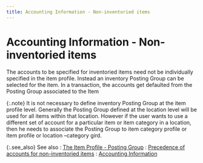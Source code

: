 ```yaml
---
title: Accounting Information - Non-inventoried items
---
```


# Accounting Information - Non-inventoried items


The accounts to be specified for inventoried items need not be individually  specified in the item profile. Instead an inventory Posting Group can  be selected for the item. In a transaction, the accounts get defaulted  from the Posting Group associated to the Item


{:.note}
It is not necessary to define inventory Posting  Group at the item profile level. Generally the Posting Group defined at  the location level will be used for all items within that location. However  if the user wants to use a different set of account for a particular item  or item category in a location, then he needs to associate the Posting  Group to item category profile or item profile or location –category gird.


{:.see_also}
See also
: [The  Item Profile - Posting Group]({{site.mi_baseurl}}/create-regular-items-kits-and-assemblies/creating-an-item/the_item_profile_-_posting_group.html)
: [Precedence  of accounts for non-inventoried items]({{site.sp_chm}}/sales-docs/sis/create-si/create-new-si/accnt-entries/accounting_entry_for_non_inventoried_items.html)
: [Accounting  Information]({{site.mi_baseurl}}/item-profile-details/accounting-information/accounting_information_items.html)
